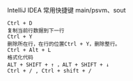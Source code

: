 IntelliJ IDEA 常用快捷键
    main/psvm、sout

    Ctrl + D
    复制当前行数据到下一行
    Ctrl + Y
    删除所在行，在行的位置Ctrl + Y，删除整行。
    Ctrl + Alt + L
    格式化代码
    ALT + SHIFT + ↑ ，ALT + SHIFT + ↓
    Ctrl + / , Ctrl + shift + /